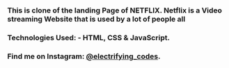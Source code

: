 ### This is clone of the landing Page of NETFLIX. Netflix is a Video streaming Website that is used by a lot of people all

### Technologies Used: - HTML, CSS & JavaScript.

### Find me on Instagram: [@electrifying_codes][instagram].

[instagram]: https://www.instagram.com/electrifying_codes
